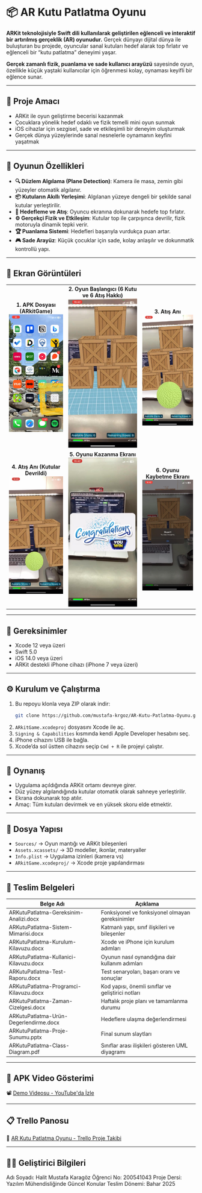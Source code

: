 # 📦 AR Kutu Patlatma Oyunu

**ARKit teknolojisiyle Swift dili kullanılarak geliştirilen eğlenceli ve interaktif bir artırılmış gerçeklik (AR) oyunudur.** Gerçek dünyayı dijital dünya ile buluşturan bu projede, oyuncular sanal kutuları hedef alarak top fırlatır ve eğlenceli bir “kutu patlatma” deneyimi yaşar.  

**Gerçek zamanlı fizik, puanlama ve sade kullanıcı arayüzü** sayesinde oyun, özellikle küçük yaştaki kullanıcılar için öğrenmesi kolay, oynaması keyifli bir eğlence sunar.

---

## 🎯 Proje Amacı

- ARKit ile oyun geliştirme becerisi kazanmak  
- Çocuklara yönelik hedef odaklı ve fizik temelli mini oyun sunmak  
- iOS cihazlar için sezgisel, sade ve etkileşimli bir deneyim oluşturmak  
- Gerçek dünya yüzeylerinde sanal nesnelerle oynamanın keyfini yaşatmak  

---

## 🚀 Oyunun Özellikleri

- **🔍 Düzlem Algılama (Plane Detection)**: Kamera ile masa, zemin gibi yüzeyler otomatik algılanır.
- **📦 Kutuların Akıllı Yerleşimi**: Algılanan yüzeye dengeli bir şekilde sanal kutular yerleştirilir.
- **🎯 Hedefleme ve Atış**: Oyuncu ekranına dokunarak hedefe top fırlatır.
- **⚙️ Gerçekçi Fizik ve Etkileşim**: Kutular top ile çarpışınca devrilir, fizik motoruyla dinamik tepki verir.
- **🏆 Puanlama Sistemi**: Hedefleri başarıyla vurdukça puan artar.
- **🎮 Sade Arayüz**: Küçük çocuklar için sade, kolay anlaşılır ve dokunmatik kontrollü yapı.

---

## 📸 Ekran Görüntüleri

<div align="center">

<table>
  <tr>
    <td align="center">
      <strong>1. APK Dosyası (ARkitGame) </strong><br>
      <img src="screenshots/1.jpeg" width="200"/>
    </td>
    <td align="center">
      <strong>2. Oyun Başlangıcı (6 Kutu ve 6 Atış Hakkı) </strong><br>
      <img src="screenshots/2.jpeg" width="200"/>
    </td>
    <td align="center">
      <strong>3. Atış Anı </strong><br>
      <img src="screenshots/3.jpeg" width="200"/>
    </td>
  </tr>
  <tr>
    <td align="center">
      <strong>4. Atış Anı (Kutular Devrildi) </strong><br>
      <img src="screenshots/4.jpeg" width="200"/>
    </td>
    <td align="center">
      <strong>5. Oyunu Kazanma Ekranı </strong><br>
      <img src="screenshots/5.jpeg" width="200"/>
    </td>
    <td align="center">
      <strong>6. Oyunu Kaybetme Ekranı </strong><br>
      <img src="screenshots/6.jpeg" width="200"/>
    </td>
  </tr>
</table>

</div>

---

## 🧰 Gereksinimler

- Xcode 12 veya üzeri  
- Swift 5.0  
- iOS 14.0 veya üzeri  
- ARKit destekli iPhone cihazı (iPhone 7 veya üzeri)

---

## ⚙️ Kurulum ve Çalıştırma

1. Bu repoyu klonla veya ZIP olarak indir:
   ```bash
   git clone https://github.com/mustafa-krgoz/AR-Kutu-Patlatma-Oyunu.git
   ```
2. `ARkitGame.xcodeproj` dosyasını Xcode ile aç.
3. `Signing & Capabilities` kısmında kendi Apple Developer hesabını seç.
4. iPhone cihazını USB ile bağla.
5. Xcode’da sol üstten cihazını seçip `Cmd + R` ile projeyi çalıştır.

---

## 📱 Oynanış

- Uygulama açıldığında ARKit ortamı devreye girer.
- Düz yüzey algılandığında kutular otomatik olarak sahneye yerleştirilir.
- Ekrana dokunarak top atılır.
- Amaç: Tüm kutuları devirmek ve en yüksek skoru elde etmektir.

---

## 📁 Dosya Yapısı

- `Sources/` → Oyun mantığı ve ARKit bileşenleri  
- `Assets.xcassets/` → 3D modeller, ikonlar, materyaller  
- `Info.plist` → Uygulama izinleri (kamera vs)  
- `ARkitGame.xcodeproj/` → Xcode proje yapılandırması

---

## 📄 Teslim Belgeleri

| Belge Adı | Açıklama |
|-----------|----------|
| ARKutuPatlatma-Gereksinim-Analizi.docx | Fonksiyonel ve fonksiyonel olmayan gereksinimler |
| ARKutuPatlatma-Sistem-Mimarisi.docx | Katmanlı yapı, sınıf ilişkileri ve bileşenler |
| ARKutuPatlatma-Kurulum-Kilavuzu.docx | Xcode ve iPhone için kurulum adımları |
| ARKutuPatlatma-Kullanici-Kilavuzu.docx | Oyunun nasıl oynandığına dair kullanım adımları |
| ARKutuPatlatma-Test-Raporu.docx | Test senaryoları, başarı oranı ve sonuçlar |
| ARKutuPatlatma-Programci-Kilavuzu.docx | Kod yapısı, önemli sınıflar ve geliştirici notları |
| ARKutuPatlatma-Zaman-Cizelgesi.docx | Haftalık proje planı ve tamamlanma durumu |
| ARKutuPatlatma-Urün-Degerlendirme.docx | Hedeflere ulaşma değerlendirmesi |
| ARKutuPatlatma-Proje-Sunumu.pptx | Final sunum slaytları |
| ARKutuPatlatma-Class-Diagram.pdf | Sınıflar arası ilişkileri gösteren UML diyagramı |

---

## 🎥 APK Video Gösterimi

📽️ [Demo Videosu - YouTube'da İzle](https://www.youtube.com/shorts/yshWJ_DEKjo)

---

## 📋 Trello Panosu

📌 [AR Kutu Patlatma Oyunu - Trello Proje Takibi](https://trello.com/b/7gjRe2zo/ar-kutu-patlatma-oyunu-proje-takibi)

---

## 👨‍🎓 Geliştirici Bilgileri

Adı Soyadı: Halit Mustafa Karagöz
Öğrenci No: 200541043
Proje Dersi: Yazılım Mühendisliğinde Güncel Konular
Teslim Dönemi: Bahar 2025
